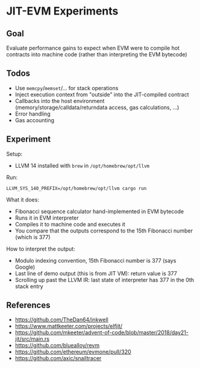 # JIT-EVM Experiments

## Goal

Evaluate performance gains to expect when EVM were to compile hot contracts into machine code (rather than interpreting the EVM bytecode)


## Todos

* Use `memcpy`/`memset`/... for stack operations
* Inject execution context from "outside" into the JIT-compiled contract
* Callbacks into the host environment (memory/storage/calldata/returndata access, gas calculations, ...)
* Error handling
* Gas accounting


## Experiment

Setup:
* LLVM 14 installed with `brew` in `/opt/homebrew/opt/llvm`

Run:
```
LLVM_SYS_140_PREFIX=/opt/homebrew/opt/llvm cargo run
```

What it does:
* Fibonacci sequence calculator hand-implemented in EVM bytecode
* Runs it in EVM interpreter
* Compiles it to machine code and executes it
* You compare that the outputs correspond to the 15th Fibonacci number (which is 377)

How to interpret the output:
* Modulo indexing convention, 15th Fibonacci number is 377 (says Google)
* Last line of demo output (this is from JIT VM): return value is 377
* Scrolling up past the LLVM IR: last state of interpreter has 377 in the 0th stack entry


## References

* https://github.com/TheDan64/inkwell
* https://www.mattkeeter.com/projects/elfjit/
* https://github.com/mkeeter/advent-of-code/blob/master/2018/day21-jit/src/main.rs
* https://github.com/bluealloy/revm
* https://github.com/ethereum/evmone/pull/320
* https://github.com/axic/snailtracer
